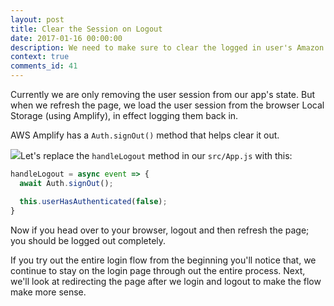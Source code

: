 ```yaml
---
layout: post
title: Clear the Session on Logout
date: 2017-01-16 00:00:00
description: We need to make sure to clear the logged in user's Amazon Cognito session in our React.js app when the user logs out. We can do this using AWS Amplify's Auth.signOut() method.
context: true
comments_id: 41
---
```


Currently we are only removing the user session from our app's state. But when we refresh the page, we load the user session from the browser Local Storage (using Amplify), in effect logging them back in.

AWS Amplify has a `Auth.signOut()` method that helps clear it out.

<img class="code-marker" src="/assets/s.png" />Let's replace the `handleLogout` method in our `src/App.js` with this:

``` javascript
handleLogout = async event => {
  await Auth.signOut();

  this.userHasAuthenticated(false);
}
```

Now if you head over to your browser, logout and then refresh the page; you should be logged out completely.

If you try out the entire login flow from the beginning you'll notice that, we continue to stay on the login page through out the entire process. Next, we'll look at redirecting the page after we login and logout to make the flow make more sense.
